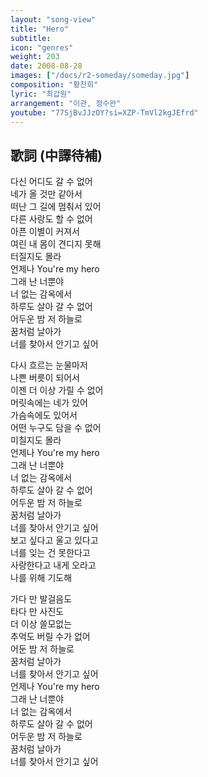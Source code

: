 ```yaml
---
layout: "song-view"
title: "Hero"
subtitle:
icon: "genres"
weight: 203
date: 2008-08-28
images: ["/docs/r2-someday/someday.jpg"]
composition: "황찬희"
lyric: "최갑원"
arrangement: "이관, 정수완"
youtube: "77SjBvJJzOY?si=XZP-TmVl2kgJEfrd"
---
```


## 歌詞 (中譯待補)

다신 어디도 갈 수 없어  
네가 올 것만 같아서  
떠난 그 길에 멈춰서 있어  
다른 사랑도 할 수 없어  
아픈 이별이 커져서  
여린 내 몸이 견디지 못해  
터질지도 몰라  
언제나 You're my hero  
그래 난 너뿐야  
너 없는 감옥에서  
하루도 살아 갈 수 없어  
어두운 밤 저 하늘로  
꿈처럼 날아가  
너를 찾아서 안기고 싶어  

다시 흐르는 눈물마저  
나쁜 버릇이 되어서  
이젠 더 이상 가릴 수 없어  
머릿속에는 네가 있어  
가슴속에도 있어서  
어떤 누구도 담을 수 없어  
미칠지도 몰라  
언제나 You're my hero  
그래 난 너뿐야  
너 없는 감옥에서  
하루도 살아 갈 수 없어  
어두운 밤 저 하늘로  
꿈처럼 날아가  
너를 찾아서 안기고 싶어  
보고 싶다고 울고 있다고  
너를 잊는 건 못한다고  
사랑한다고 내게 오라고  
나를 위해 기도해  

가다 만 발걸음도  
타다 만 사진도  
더 이상 쓸모없는  
추억도 버릴 수가 없어  
어둔 밤 저 하늘로  
꿈처럼 날아가  
너를 찾아서 안기고 싶어  
언제나 You're my hero  
그래 난 너뿐야  
너 없는 감옥에서  
하루도 살아 갈 수 없어  
어두운 밤 저 하늘로  
꿈처럼 날아가  
너를 찾아서 안기고 싶어  
